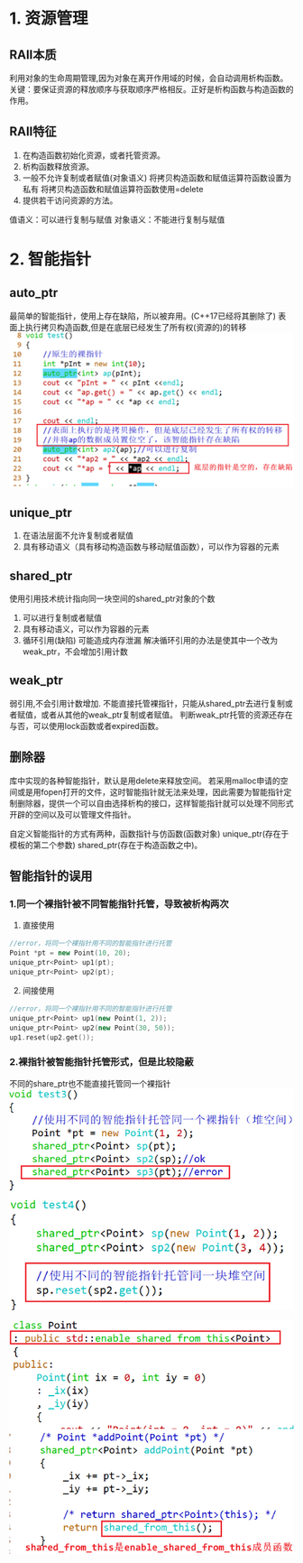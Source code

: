 # 1. 资源管理
## RAII本质
利用对象的生命周期管理,因为对象在离开作用域的时候，会自动调用析构函数。
关键：要保证资源的释放顺序与获取顺序严格相反。正好是析构函数与构造函数的作用。

## RAII特征
1. 在构造函数初始化资源，或者托管资源。
2. 析构函数释放资源。
3. 一般不允许复制或者赋值(对象语义)
将拷贝构造函数和赋值运算符函数设置为私有
将拷贝构造函数和赋值运算符函数使用=delete
4. 提供若干访问资源的方法。

值语义：可以进行复制与赋值
对象语义：不能进行复制与赋值

# 2. 智能指针
## auto_ptr
最简单的智能指针，使用上存在缺陷，所以被弃用。(C++17已经将其删除了)
表面上执行拷贝构造函数,但是在底层已经发生了所有权(资源的)的转移
![](img/2024-03-21-19-52-21.png)

## unique_ptr
1. 在语法层面不允许复制或者赋值
2. 具有移动语义（具有移动构造函数与移动赋值函数），可以作为容器的元素

## shared_ptr
使用引用技术统计指向同一块空间的shared_ptr对象的个数
1. 可以进行复制或者赋值
2. 具有移动语义，可以作为容器的元素
3. 循环引用(缺陷)
可能造成内存泄漏
解决循环引用的办法是使其中一个改为weak_ptr，不会增加引用计数

## weak_ptr
弱引用,不会引用计数增加.
不能直接托管裸指针，只能从shared_ptr去进行复制或者赋值，或者从其他的weak_ptr复制或者赋值。
判断weak_ptr托管的资源还存在与否，可以使用lock函数或者expired函数。

## 删除器
库中实现的各种智能指针，默认是用delete来释放空间。
若采用malloc申请的空间或是用fopen打开的文件，这时智能指针就无法来处理，因此需要为智能指针定制删除器，提供一个可以自由选择析构的接口，这样智能指针就可以处理不同形式开辟的空间以及可以管理文件指针。

自定义智能指针的方式有两种，函数指针与仿函数(函数对象)
unique_ptr(存在于模板的第二个参数)
shared_ptr(存在于构造函数之中)。

## 智能指针的误用
### 1.同一个裸指针被不同智能指针托管，导致被析构两次
1. 直接使用
```c++
//error，将同一个裸指针用不同的智能指针进行托管
Point *pt = new Point(10, 20);
unique_ptr<Point> up1(pt);
unique_ptr<Point> up2(pt);
```
2. 间接使用
```c++
//error，将同一个裸指针用不同的智能指针进行托管
unique_ptr<Point> up1(new Point(1, 2));
unique_ptr<Point> up2(new Point(30, 50));
up1.reset(up2.get());
```

### 2.裸指针被智能指针托管形式，但是比较隐蔽
不同的share_ptr也不能直接托管同一个裸指针
![](img/2024-03-22-11-06-53.png)

![](img/2024-03-22-11-07-08.png)